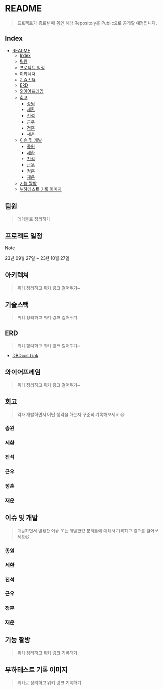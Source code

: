 # README

> 프로젝트가 종료될 때 쯤엔 해당 Repository를 Public으로 공개할 예정입니다.

## Index

- [README](#readme)
  - [Index](#index)
  - [팀원](#팀원)
  - [프로젝트 일정](#프로젝트-일정)
  - [아키텍쳐](#아키텍쳐)
  - [기술스택](#기술스택)
  - [ERD](#erd)
  - [와이어프레임](#와이어프레임)
  - [회고](#회고)
    - [종원](#종원)
    - [세환](#세환)
    - [진석](#진석)
    - [근우](#근우)
    - [정훈](#정훈)
    - [재운](#재운)
  - [이슈 및 개발](#이슈-및-개발)
    - [종원](#종원-1)
    - [세환](#세환-1)
    - [진석](#진석-1)
    - [근우](#근우-1)
    - [정훈](#정훈-1)
    - [재운](#재운-1)
  - [기능 짤방](#기능-짤방)
  - [부하테스트 기록 이미지](#부하테스트-기록-이미지)

## 팀원

> 테이블로 정리하기

## 프로젝트 일정

> [!NOTE]
> 23년 09월 27일 ~ 23년 10월 27일

## 아키텍쳐

> 위키 정리하고 위키 링크 걸어두기~

## 기술스택

> 위키 정리하고 위키 링크 걸어두기~

## ERD

> 위키 정리하고 위키 링크 걸어두기~

- [DBDocs Link](https://dbdocs.io/donsonioc2010/Hook_killer)

## 와이어프레임

> 위키 정리하고 위키 링크 걸어두기~

## 회고

> 각자 개발하면서 어떤 생각을 하는지 꾸준히 기록해보세요 😃

### 종원

### 세환

### 진석

### 근우

### 정훈

### 재운

## 이슈 및 개발

> 개발하면서 발생한 이슈 또는 개발관련 문제들에 대해서 기록하고 링크를 걸어보세요😃

### 종원

### 세환

### 진석

### 근우

### 정훈

### 재운

## 기능 짤방

> 위키 정리하고 위키 링크 기록하기

## 부하테스트 기록 이미지

> 위키로 정리하고 위키 링크 기록하기
